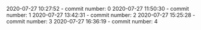 2020-07-27 10:27:52 - commit number: 0
2020-07-27 11:50:30 - commit number: 1
2020-07-27 13:42:31 - commit number: 2
2020-07-27 15:25:28 - commit number: 3
2020-07-27 16:36:19 - commit number: 4
